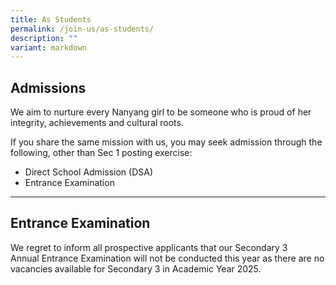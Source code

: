 ```yaml
---
title: As Students
permalink: /join-us/as-students/
description: ""
variant: markdown
---
```

## Admissions

We aim to nurture every Nanyang girl to be someone who is proud of her integrity, achievements and cultural roots.  

If you share the same mission with us, you may seek admission through the following, other than Sec 1 posting exercise:  
* Direct School Admission (DSA)  
* Entrance Examination

* * *

## Entrance Examination


We regret to inform all prospective applicants that our Secondary 3 Annual Entrance Examination will not be conducted this year as there are no vacancies available for Secondary 3 in Academic Year 2025.